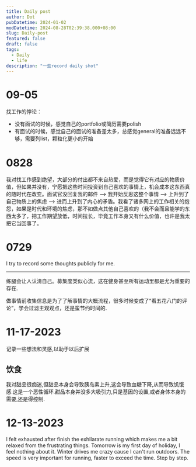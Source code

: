 ```yaml
---
title: Daily post
author: Dot
pubDatetime: 2024-01-02
modDatetime: 2024-08-28T02:39:38.000+08:00
slug: Daily-post
featured: false
draft: false
tags:
  - Daily
  - life
description: "一些record daily shot"
---
```


# 09-05

找工作的悖论：

- 没有面试的时候，感觉自己的portfolio或简历需要polish
- 有面试的时候，感觉自己的面试的准备差太多，总感觉general的准备远远不够，需要列list，颗粒化更小的开始

# 0828

我对找工作感到绝望，大部分的付出都不来自热爱，而是觉得它有对应的物质价值，但如果并没有，宁愿把这些时间投资到自己喜欢的事情上，机会成本这东西真的随时代在改变。面试官没回复我的邮件 --> 我开始反思这整个事情 --> 上升到了自己物质上的焦虑 --> 进而上升到了内心的矛盾。我看了诸多网上的工作相关的抱怨，如果是时代和环境的焦虑，那不如做点其他自己喜欢的（我不会而且能学的东西太多了，把工作期望放低，时间拉长，毕竟工作本身又有什么价值，也许是我太把它当回事了。

# 0729

I try to record some thoughts publicly for me.

---

练腿会让人认清自己。募集度类似心流，这在健身甚至所有运动里都是尤为重要的存在.

做事情前收集信息是为了了解事情的大概流程，很多时候变成了“看五花八门的评论”，学会过滤主观观点，还是蛮节约时间的.

# 11-17-2023

记录一些想法和灵感,以助于以后扩展

## 饮食

我对甜品很痴迷,但甜品本身会导致胰岛素上升,这会导致血糖下降,从而导致饥饿感.这是一个恶性循环.甜品本身并没多大吸引力,只是基因的设置,或者身体本身的需要,还是得控制.

# 12-13-2023

I felt exhausted after finish the exhilarate running which makes me a bit relaxed from the frustrating things.
Tomorrow is my first day of holiday, I feel nothing about it.
Winter drives me crazy cause I can't run outdoors. The speed is very important for running, faster to exceed the time.
Step by step.
